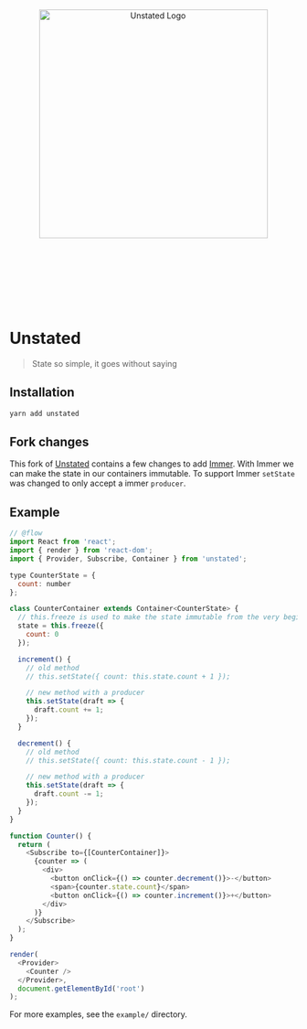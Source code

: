 <div align="center">
  <a href="https://github.com/jamiebuilds/unstated">
  <br><br><br><br><br>
  <img src="https://raw.githubusercontent.com/thejameskyle/unstated/master/logo.png" alt="Unstated Logo" width="400">
  <br><br><br><br><br><br><br><br>
  </a>
</div>

# Unstated

> State so simple, it goes without saying

## Installation

```sh
yarn add unstated
```

## Fork changes

This fork of [Unstated](https://github.com/jamiebuilds/unstated) contains a few changes to add [Immer](https://github.com/mweststrate/immer). With Immer we can make the state in our containers immutable. To support Immer `setState` was changed to only accept a immer `producer`.

## Example

```js
// @flow
import React from 'react';
import { render } from 'react-dom';
import { Provider, Subscribe, Container } from 'unstated';

type CounterState = {
  count: number
};

class CounterContainer extends Container<CounterState> {
  // this.freeze is used to make the state immutable from the very beginning
  state = this.freeze({
    count: 0
  });

  increment() {
    // old method
    // this.setState({ count: this.state.count + 1 });

    // new method with a producer
    this.setState(draft => {
      draft.count += 1;
    });
  }

  decrement() {
    // old method
    // this.setState({ count: this.state.count - 1 });

    // new method with a producer
    this.setState(draft => {
      draft.count -= 1;
    });
  }
}

function Counter() {
  return (
    <Subscribe to={[CounterContainer]}>
      {counter => (
        <div>
          <button onClick={() => counter.decrement()}>-</button>
          <span>{counter.state.count}</span>
          <button onClick={() => counter.increment()}>+</button>
        </div>
      )}
    </Subscribe>
  );
}

render(
  <Provider>
    <Counter />
  </Provider>,
  document.getElementById('root')
);
```

For more examples, see the `example/` directory.
